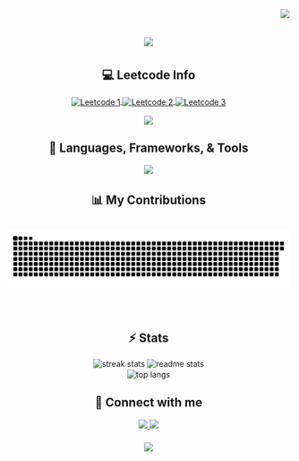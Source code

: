 <img align="right" src="https://visitor-badge.laobi.icu/badge?page_id=SrivardhanS.SrivardhanS" />  
<h1 align="center">
  <img src="https://readme-typing-svg.herokuapp.com/?font=Righteous&size=35&color=00fff7&center=true&vCenter=true&width=500&height=70&duration=4000&lines=Hi+👋;+I'm+Srivardhan+!;" />
</h1>

<h2 align="center">💻 Leetcode Info</h2>

<p align="center">
  <a href="https://leetcode.com/srivardhan_s/" target="_blank">
    <img align="center" src="https://assets.leetcode.com/static_assets/marketing/2023-50.gif" alt="Leetcode 1" height="200" width="200" />
  </a>
  <a href="https://leetcode.com/srivardhan_s/" target="_blank">
    <img align="center" src="https://assets.leetcode.com/static_assets/marketing/2024-100.gif" alt="Leetcode 2" height="200" width="200" />
  </a>
  <a href="https://leetcode.com/srivardhan_s/" target="_blank">
    <img align="center" src="https://assets.leetcode.com/static_assets/marketing/2024-50.gif" alt="Leetcode 3" height="200" width="200" />
  </a>
</p>

<p align="center">
  <img align="center" src="https://leetcard.jacoblin.cool/srivardhan_s?theme=dark&font=Nunito&ext=heatmap" />
</p>

<!-- sqlite, safari, google-chrome are other good icon options -->
<!-- <a href="https://twitter.com/yourusername" target="_blank"> 
  <img src="https://img.shields.io/badge/Twitter-1DA1F2?style=for-the-badge&logo=twitter&logoColor=white" alt="Twitter Badge" />
</a> -->

<h2 align="center">🚀 Languages, Frameworks, & Tools</h2>

<div align="center">
  <img src="https://skillicons.dev/icons?i=react,bootstrap,html,css,nodejs,python,angular,javascript,typescript,mongodb,java,nextjs,mysql,github,vscode,git&perline=8" />
</div>

<!-- <img src="https://skillicons.dev/icons?i=" /><br> -->

<div align="center">
  <h2>📊 My Contributions</h2>
  <br>
  <img alt="snake eating my contributions" src="https://raw.githubusercontent.com/SrivardhanS/SrivardhanS/output/github-contribution-grid-snake.svg" />
  <br/><br/><br/>
</div>

<h2 align="center">⚡ Stats</h2>

<div align="center">
  <img width=390 src="https://streak-stats.demolab.com/?user=SrivardhanS&count_private=true&theme=react&border_radius=10" alt="streak stats" />
  <img width=390 src="https://github-readme-stats.vercel.app/api?username=SrivardhanS&count_private=true&show_icons=true&theme=react&rank_icon=github&border_radius=10" alt="readme stats" />
  <br/>
<img width=325 align="center" src="https://github-readme-stats.vercel.app/api/top-langs/?username=SrivardhanS&hide=Jupyter%20Notebook&langs_count=8&layout=compact&theme=react&border_radius=10&size_weight=0.5&count_weight=0.5&exclude_repo=github-readme-stats" alt="top langs" />
</div>

<!-- This might require some future updates -->
<h2 align="center">💬 Connect with me</h2>

<div align="center">
  <a href="mailto:srivardhan.er@gmail.com">
    <img src="https://img.shields.io/badge/Gmail-333333?style=for-the-badge&logo=gmail&logoColor=red" />
  </a>
  <a href="https://linkedin.com/in/srivardhan-s" target="_blank">
    <img src="https://img.shields.io/badge/LinkedIn-0077B5?style=for-the-badge&logo=linkedin&logoColor=white" />
  </a>
</div>

<h3 align="center">
  <img src="https://readme-typing-svg.herokuapp.com/?font=Righteous&size=25&color=00fff7&center=true&vCenter=true&width=500&height=70&duration=4000&lines=Thanks+for+visiting+!;+Shoot+me+a+message+on+Linkedin+:)" />
</h3>
